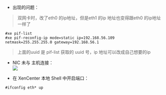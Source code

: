 - 出现的问题：

> 双网卡时，改了eth0 的ip地址，但是eth1 的ip 地址也变得跟eth0 的ip地址一样了

```
#xe pif-list
#xe pif-reconfig-ip mode=static ip=192.168.56.109 netmask=255.255.255.0 gateway=192.168.56.1
```

> 上面的uuid 是 pif-list 获取的 uuid 号，ip 地址可以改成自己想要的ip

- NIC 未与 主机连接：<br>
![](https://github.com/316Team/316-Contest/tree/316Team/image/XenServer_Disconnected.png)<br>

- 在 XenCenter 本地 Shell 中开启端口：

```
#ifconfig eth* up
```
